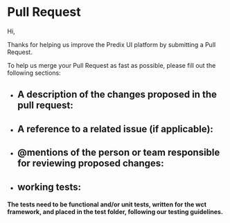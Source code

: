 # Pull RequestHi,Thanks for helping us improve the Predix UI platform by submitting a Pull Request.To help us merge your Pull Request as fast as possible, please fill out the following sections:* ## A description of the changes proposed in the pull request:* ## A reference to a related issue (if applicable):* ## @mentions of the person or team responsible for reviewing proposed changes:* ## working tests:#### The tests need to be functional and/or unit tests, written for the wct framework, and placed in the test folder, following our testing guidelines.